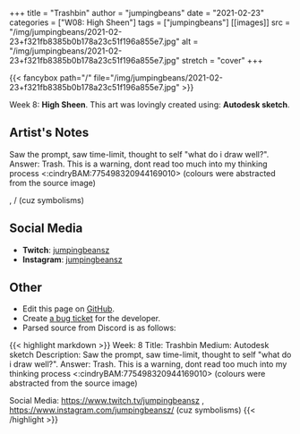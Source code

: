 +++
title =       "Trashbin"
author =      "jumpingbeans"
date =        "2021-02-23"
categories =  ["W08: High Sheen"]
tags =        ["jumpingbeans"]
[[images]]
                      src = "/img/jumpingbeans/2021-02-23+f321fb8385b0b178a23c51f196a855e7.jpg"
                      alt = "/img/jumpingbeans/2021-02-23+f321fb8385b0b178a23c51f196a855e7.jpg"
                      stretch = "cover"
+++


{{< fancybox path="/" file="/img/jumpingbeans/2021-02-23+f321fb8385b0b178a23c51f196a855e7.jpg" >}}


Week 8: **High Sheen**. This art was lovingly created using: **Autodesk sketch**.

## Artist's Notes

Saw the prompt, saw time-limit, thought to self "what do i draw well?". Answer: Trash. This is a warning, dont read too much into my thinking process <:cindryBAM:775498320944169010> (colours were abstracted from the source image) 

, /  (cuz symbolisms)

## Social Media

- **Twitch**: [jumpingbeansz]()
- **Instagram**: [jumpingbeansz]()


## Other

- Edit this page on [GitHub](https://github.com/teaminkling/web-refresh/edit/main/blog/content/blog/jumpingbeans-week-8-af29.md).
- Create [a bug ticket](https://github.com/teaminkling/web-refresh/issues/new?assignees=&labels=bug&template=problem-report.md&title=) for the developer.
- Parsed source from Discord is as follows:

{{< highlight markdown >}}
Week: 8
Title:  Trashbin
Medium: Autodesk sketch 
Description: Saw the prompt, saw time-limit, thought to self "what do i draw well?". Answer: Trash. This is a warning, dont read too much into my thinking process <:cindryBAM:775498320944169010> (colours were abstracted from the source image) 

Social Media: https://www.twitch.tv/jumpingbeansz , https://www.instagram.com/jumpingbeansz/  (cuz symbolisms)
{{< /highlight >}}